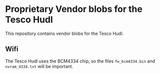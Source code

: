 # Proprietary Vendor blobs for the Tesco Hudl
This repository contains vendor blobs for the Tesco Hudl.

## Wifi
The Tesco Hudl uses the BCM4334 chip, so the files `fw_bcm4334.bin` and `nvram_4334.txt` will be important.
